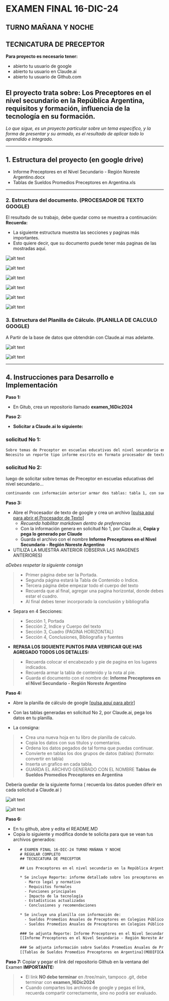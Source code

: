 # EXAMEN FINAL 16-DIC-24 
## TURNO MAÑANA Y NOCHE

## TECNICATURA DE PRECEPTOR
 
**Para proyecto es necesario tener:**
* abierto tu usuario de google
* abierto tu usuario en Claude.ai
* abierto tu usuario de Github.com

## El proyecto trata sobre: Los Preceptores en el nivel secundario en la República Argentina, requisitos y formación, influencia de la tecnología en su formación. 
_Lo que sigue, es un proyecto particular sobre un tema específico, y la forma de presentar y su armado, es el resultado de aplicar todo lo aprendido e integrado._

---

## 1. Estructura del proyecto (en google drive)
- Informe Preceptores en el Nivel Secundario - Región Noreste Argentino.docx
- Tablas de Sueldos Promedios Preceptores en Argentina.xls

---

### 2. Estructura del documento. (PROCESADOR DE TEXTO GOOGLE)
El resultado de su trabajo, debe quedar como se muestra a continuación:
**Recuerda:**
* La siguiente estructura muestra las secciones y paginas más importantes. 
* Esto quiere decir, que su documento puede tener más paginas de las mostradas aquí.

![alt text](https://github.com/hcgtech/16.12_EX_FNL_INF_TM_TN_COMPLETOS/blob/main/images/portada.png "PORTADA")

![alt text](https://github.com/hcgtech/16.12_EX_FNL_INF_TM_TN_COMPLETOS/blob/main/images/indice.png "INDICE") 

![alt text](https://github.com/hcgtech/16.12_EX_FNL_INF_TM_TN_COMPLETOS/blob/main/images/cuerpo.png "CUERPO DEL DOCUMENTO") 

![alt text](https://github.com/hcgtech/16.12_EX_FNL_INF_TM_TN_COMPLETOS/blob/main/images/cuerpo2.png "CUERPO DEL DOCUMENTO") 

![alt text](https://github.com/hcgtech/16.12_EX_FNL_INF_TM_TN_COMPLETOS/blob/main/images/horiz.png "HORIZONTAL CON TABLA")

![alt text](https://github.com/hcgtech/16.12_EX_FNL_INF_TM_TN_COMPLETOS/blob/main/images/biblio.png "BIBLIOGRAFIA")


### 3. Estructura del Planilla de Cálculo. (PLANILLA DE CALCULO GOOGLE)
A Partir de la base de datos que obtendrán con Claude.ai mas adelante.

![alt text](https://github.com/hcgtech/16.12_EX_FNL_INF_TM_TN_COMPLETOS/blob/main/images/grafica.png "TABLA Y GRAFICA")

![alt text](https://github.com/hcgtech/16.12_EX_FNL_INF_TM_TN_COMPLETOS/blob/main/images/grafica2.png "TABLA Y GRAFICA")

---

## 4. Instrucciones para Desarrollo e Implementación
**Paso 1:**
* En Gitub, crea un repositorio llamado **examen_16Dic2024**

**Paso 2:**
* **Solicitar a Claude.ai lo siguiente:**
### solicitud No 1:
```txt
Sobre temas de Preceptor en escuelas educativas del nivel secundario en argentina, región Noreste donde incluye provincia Misiones.
Necesito un reporte tipo informe escrito en formato procesador de texto sobre  cuales son los requisitos formales y cuales son sus funciones en base a resoluciones, decretos y leyes del ministerios de educación y provinciales de la República Argentina. Además, indica como influye la tecnología en la formación de los nuevos preceptores y como influye en su actuación profesional. El tiempo utilizado para la investigación y busqueda, debe estar en los últimos 5 años. El reporte no debe superar las 10 paginas, incluye tabla de valores actuales de cantidad de preceptores registrados en la zona Noreste de la Argentina. Utiliza para la elaboración del reporte: investigaciones, noticias relevantes de medios formales de comunicación, reportes policiales, ministerio de educacion de la nación. Se espera que el reporte brinde una guía para los preceptores que se están formando en esta región y sobre todo como influye la tecnología en su formación. Incluye Portada y bibliografía utilizada al final del reporte.
```
### solicitud No 2:
luego de solicitar sobre temas de Preceptor en escuelas educativas del nivel secundario...

```txt
continuando con información anterior armar dos tablas: tabla 1, con sueldos promedios preceptores del nivel educativo secundario en colegios públicos en la República Argentina separado por provincias desde 2020 hasta donde tengas información, donde las provincias estarán en filas y en columnas los años. tabla 2, con sueldos promedios preceptores del nivel educativo secundario en colegios públicos de los departamentos de la Provincia de Misiones de la republica argentina desde 2020 hasta donde tengas información, separados por departamento, donde los departamentos de la provincia de Misiones estarán en filas y en columnas los años. Recuerda utilizar los recursos para esta tabla, información de medios formales y del ministerio de Educacion Nacional y provinciales  de la republica argentina.
```

**Paso 3:**
* Abre el Procesador de texto de google y crea un archivo [[pulsa aquí para abrir el Procesador de Texto](https://docs.google.com/document/u/0/)]
  * _Recuerda habilitar markdown dentro de preferencias_ 
  * Con la información genera en solicitud No 1, por Claude.ai, **Copia y pega lo generado por Claude** 
  * Guarda el archivo con el nombre **Informe Preceptores en el Nivel Secundario - Región Noreste Argentino**
* UTILIZA LA MUESTRA ANTERIOR (OBSERVA LAS IMAGENES ANTERIORES)

_aDebes respetar la siguiente consign_
> * Primer página debe ser la Portada.
> * Segunda página estará la Tabla de Contenido o Indice.
> * Tercera página debe empezar todo el cuerpo del texto
> * Recuerda que al final, agregar una pagina horizontal, donde debes estar el cuadro.
> * Al final debes tener incorporado la conclusión y bibliografía

* Separa en 4 Secciones:
> * Sección 1, Portada
> * Sección 2, Indice y Cuerpo del texto
> * Sección 3, Cuadro (PAGINA HORIZONTAL)
> * Sección 4, Conclusiones, Bibliografia y fuentes

* **REPASA LOS SIGUIENTE PUNTOS PARA VERIFICAR QUE HAS AGREGADO TODOS LOS DETALLES:**
> * Recuerda colocar el encabezado y pie de pagina en los lugares indicados.
> * Recuerda armar la tabla de contenido y la nota al pie.
> * Guarda el documento con el nombre de: **Informe Preceptores en el Nivel Secundario - Región Noreste Argentino**

**Paso 4:**
* Abre la planilla de cálculo de google [[pulsa aquí para abrir](https://docs.google.com/spreadsheets/u/0/)]
* Con las tablas generadas en solicitud No 2, por Claude.ai, pega los datos en tu planilla.
  
* La consigna:
 > * Crea una nueva hoja en tu libro de planilla de calculo.
 > * Copia los datos con sus titulos y comentarios.
 > * Ordena los datos pegados de tal forma que puedas continuar.
 > * Convierte en tablas los dos grupos de datos (tablas) (formato: convertir en tabla)
 > * Inserta un grafico en cada tabla.
 > * GUARDA EL ARCHIVO GENERADO CON EL NOMBRE **Tablas de Sueldos Promedios Preceptores en Argentina**
   
Debería quedar de la siguiente forma ( recuerda los datos pueden diferir en cada solicitud a Claude.ai )

![alt text](https://github.com/hcgtech/16.12_EX_FNL_INF_TM_TN_COMPLETOS/blob/main/images/grafica.png "TABLA Y GRAFICA")

![alt text](https://github.com/hcgtech/16.12_EX_FNL_INF_TM_TN_COMPLETOS/blob/main/images/grafica2.png "TABLA Y GRAFICA")


**Paso 6:**
* En tu github, abre y edita el README.MD
* Copia lo siguiente y modifica donde te solicita para que se vean tus archivos generados:
*  ```txt
      # EXAMEN FINAL 16-DIC-24 TURNO MAÑANA Y NOCHE
      # REGULAR COMPLETO
      ## TECNICATURA DE PRECEPTOR
      
      ## Los Preceptores en el nivel secundario en la República Argentina, requisitos y formación, influencia de la tecnología en su formación.

      * Se incluye Reporte: informe detallado sobre los preceptores en el nivel secundario de la región Noreste de Argentina, específicamente enfocado en la provincia de Misiones. El documento incluye:
        - Marco legal y normativo
        - Requisitos formales
        - Funciones principales
        - Impacto de la tecnología
        - Estadísticas actualizadas
        - Conclusiones y recomendaciones
      
      * Se incluye una planilla con información de:
        - Sueldos Promedios Anuales de Preceptores en Colegios Públicos por Provincias (2020-2024).
        - Sueldos Promedios Anuales de Preceptores en Colegios Públicos de Departamentos de Misiones (2020-2024)
      
      ### Se adjunta Reporte: Informe Preceptores en el Nivel Secundario - Región Noreste Argentino.
      [[Informe Preceptores en el Nivel Secundario - Región Noreste Argentino](MODIFICA - AQUI VA LA DIRECCION COMPARTIDA DEL ARCHIVO)]
      
      ### Se adjunta información sobre Sueldos Promedios Anuales de Preceptores en Argentina.
      [[Tablas de Sueldos Promedios Preceptores en Argentina](MODIFICA - AQUI VA LA DIRECCION COMPARTIDA DEL ARCHIVO)]

      ```

 **Paso 7:** Copiar y pegar el link del repositorio Github en la ventana del Examen
 **IMPORTANTE:**
 > * El link **NO debe terminar** en /tree/main, tampoco .git, debe terminar con **examen_16Dic2024**
 > * Cuando compartes los archivos de google y pegas el link, recuerda compartir correctamente, sino no podrá ser evaluado.

